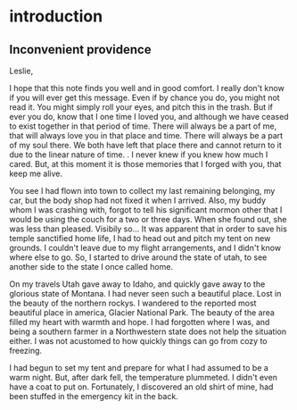 # introduction

## Inconvenient providence 

Leslie, 

I hope that this note finds you well and in good comfort. I really don't know if you will ever get this message. Even if by chance you do, you might not read it. You might simply roll your eyes, and pitch this in the trash. But if ever you do, know that I one time I loved you, and although we have ceased to exist together in that period of time. There will always be a part of me, that will always love you in that place and time. There will always be a part of my soul there. We both have left that place there and cannot return to it due to the linear nature of time. . I never knew if you knew how much I cared. But, at this moment it is those memories that I forged with you, that keep me alive. 

You see I had flown into town to collect my last remaining belonging, my car, but the body shop had not fixed it when I arrived. Also, my buddy whom I was crashing with, forgot to tell his significant mormon other that I would be using the couch for a two or three days. When she found out, she was less than pleased. Visibily so... It was apparent that in order to save his temple sanctified home life, I had to head out and pitch my tent on new grounds. I couldn't leave due to my flight arrangements, and I didn't know where else to go. So, I started to drive around the state of utah, to see another side to the state I once called home. 

On my travels Utah gave away to Idaho, and quickly gave away to the glorious state of Montana. I had never seen such a beautiful place. Lost in the beauty of the northern rockys. I wandered to the reported most beautiful place in america, Glacier National Park. The beauty of the area filled my heart with warmth and hope. I had forgotten where I was, and being a southern farmer in a Northwestern state does not help the situation either. I was not acustomed to how quickly things can go from cozy to freezing. 

I had begun to set my tent and prepare for what I had assumed to be a warm night. But, after dark fell, the temperature plummeted. I didn't even have a coat to put on. Fortunately, I discovered an old shirt of mine, had been stuffed in the emergency kit in the back. 